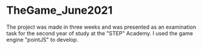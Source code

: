# TheGame_June2021
The project was made in three weeks and was presented as an examination task for the second year of study at the "STEP" Academy. I used the game engine "pointJS" to develop.
